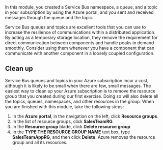 In this module, you created a Service Bus namespace, a queue, and a topic in your subscription by using the Azure portal, and you sent and received messages through the queue and the topic.

Service Bus queues and topics are excellent tools that you can use to increase the resilience of communications within a distributed application. By acting as a temporary storage location, they remove the requirement for direct communication between components and handle peaks in demand smoothly. Consider using them whenever you have a component that can communicate with another component in a loosely coupled configuration.

## Clean up
<!---TODO: Update for sandbox?--->

Service Bus queues and topics in your Azure subscription incur a cost, although it is likely to be small when there are few, small messages. The easiest way to clean up your Azure subscription is to remove the resource group that you created during our first exercise. Doing so will also delete all the topics, queues, namespaces, and other resources in the group. When you are finished with this module, take the following steps:

1. In the **Azure portal**, in the navigation on the left, click **Resource groups**.
1. In the list of resource groups, click **SalesTeamRG**.
1. In the **Resource group** blade, click **Delete resource group**.
1. In the **TYPE THE RESOURCE GROUP NAME** text box, type **SalesTeamAppRG**, and then click **Delete**. Azure removes the resource group and all its resources.